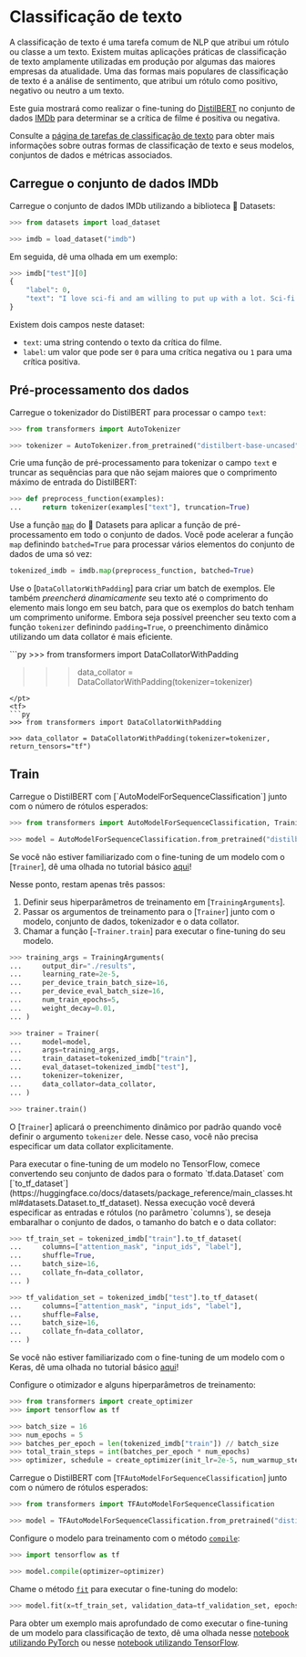 <!--Copyright 2022 The HuggingFace Team. All rights reserved.

Licensed under the Apache License, Version 2.0 (the "License"); you may not use this file except in compliance with
the License. You may obtain a copy of the License at

http://www.apache.org/licenses/LICENSE-2.0

Unless required by applicable law or agreed to in writing, software distributed under the License is distributed on
an "AS IS" BASIS, WITHOUT WARRANTIES OR CONDITIONS OF ANY KIND, either express or implied. See the License for the
specific language governing permissions and limitations under the License.

⚠️ Note that this file is in Markdown but contain specific syntax for our doc-builder (similar to MDX) that may not be
rendered properly in your Markdown viewer.

-->

# Classificação de texto

<Youtube id="leNG9fN9FQU"/>

A classificação de texto é uma tarefa comum de NLP que atribui um rótulo ou classe a um texto. Existem muitas aplicações práticas de classificação de texto amplamente utilizadas em produção por algumas das maiores empresas da atualidade. Uma das formas mais populares de classificação de texto é a análise de sentimento, que atribui um rótulo como positivo, negativo ou neutro a um texto.

Este guia mostrará como realizar o fine-tuning do [DistilBERT](https://huggingface.co/distilbert-base-uncased) no conjunto de dados [IMDb](https://huggingface.co/datasets/imdb) para determinar se a crítica de filme é positiva ou negativa.

<Tip>

Consulte a [página de tarefas de classificação de texto](https://huggingface.co/tasks/text-classification) para obter mais informações sobre outras formas de classificação de texto e seus modelos, conjuntos de dados e métricas associados.

</Tip>

## Carregue o conjunto de dados IMDb

Carregue o conjunto de dados IMDb utilizando a biblioteca 🤗 Datasets:

```py
>>> from datasets import load_dataset

>>> imdb = load_dataset("imdb")
```

Em seguida, dê uma olhada em um exemplo:

```py
>>> imdb["test"][0]
{
    "label": 0,
    "text": "I love sci-fi and am willing to put up with a lot. Sci-fi movies/TV are usually underfunded, under-appreciated and misunderstood. I tried to like this, I really did, but it is to good TV sci-fi as Babylon 5 is to Star Trek (the original). Silly prosthetics, cheap cardboard sets, stilted dialogues, CG that doesn't match the background, and painfully one-dimensional characters cannot be overcome with a 'sci-fi' setting. (I'm sure there are those of you out there who think Babylon 5 is good sci-fi TV. It's not. It's clichéd and uninspiring.) While US viewers might like emotion and character development, sci-fi is a genre that does not take itself seriously (cf. Star Trek). It may treat important issues, yet not as a serious philosophy. It's really difficult to care about the characters here as they are not simply foolish, just missing a spark of life. Their actions and reactions are wooden and predictable, often painful to watch. The makers of Earth KNOW it's rubbish as they have to always say \"Gene Roddenberry's Earth...\" otherwise people would not continue watching. Roddenberry's ashes must be turning in their orbit as this dull, cheap, poorly edited (watching it without advert breaks really brings this home) trudging Trabant of a show lumbers into space. Spoiler. So, kill off a main character. And then bring him back as another actor. Jeeez! Dallas all over again.",
}
```

Existem dois campos neste dataset:

- `text`: uma string contendo o texto da crítica do filme.
- `label`: um valor que pode ser `0` para uma crítica negativa ou `1` para uma crítica positiva.

## Pré-processamento dos dados

Carregue o tokenizador do DistilBERT para processar o campo `text`:

```py
>>> from transformers import AutoTokenizer

>>> tokenizer = AutoTokenizer.from_pretrained("distilbert-base-uncased")
```

Crie uma função de pré-processamento para tokenizar o campo `text` e truncar as sequências para que não sejam maiores que o comprimento máximo de entrada do DistilBERT:

```py
>>> def preprocess_function(examples):
...     return tokenizer(examples["text"], truncation=True)
```

Use a função [`map`](https://huggingface.co/docs/datasets/package_reference/main_classes.html#datasets.Dataset.map) do 🤗 Datasets para aplicar a função de pré-processamento em todo o conjunto de dados. Você pode acelerar a função `map` definindo `batched=True` para processar vários elementos do conjunto de dados de uma só vez:

```py
tokenized_imdb = imdb.map(preprocess_function, batched=True)
```

Use o [`DataCollatorWithPadding`] para criar um batch de exemplos. Ele também *preencherá dinamicamente* seu texto até o comprimento do elemento mais longo em seu batch, para que os exemplos do batch tenham um comprimento uniforme. Embora seja possível preencher seu texto com a função `tokenizer` definindo `padding=True`, o preenchimento dinâmico utilizando um data collator é mais eficiente.

<frameworkcontent>
<pt>
```py
>>> from transformers import DataCollatorWithPadding

>>> data_collator = DataCollatorWithPadding(tokenizer=tokenizer)
```
</pt>
<tf>
```py
>>> from transformers import DataCollatorWithPadding

>>> data_collator = DataCollatorWithPadding(tokenizer=tokenizer, return_tensors="tf")
```
</tf>
</frameworkcontent>

## Train

<frameworkcontent>
<pt>
Carregue o DistilBERT com [`AutoModelForSequenceClassification`] junto com o número de rótulos esperados:

```py
>>> from transformers import AutoModelForSequenceClassification, TrainingArguments, Trainer

>>> model = AutoModelForSequenceClassification.from_pretrained("distilbert-base-uncased", num_labels=2)
```

<Tip>

Se você não estiver familiarizado com o fine-tuning de um modelo com o [`Trainer`], dê uma olhada no tutorial básico [aqui](../training#finetune-with-trainer)!

</Tip>

Nesse ponto, restam apenas três passos:

1. Definir seus hiperparâmetros de treinamento em [`TrainingArguments`].
2. Passar os argumentos de treinamento para o [`Trainer`] junto com o modelo, conjunto de dados, tokenizador e o data collator.
3. Chamar a função [`~Trainer.train`] para executar o fine-tuning do seu modelo.

```py
>>> training_args = TrainingArguments(
...     output_dir="./results",
...     learning_rate=2e-5,
...     per_device_train_batch_size=16,
...     per_device_eval_batch_size=16,
...     num_train_epochs=5,
...     weight_decay=0.01,
... )

>>> trainer = Trainer(
...     model=model,
...     args=training_args,
...     train_dataset=tokenized_imdb["train"],
...     eval_dataset=tokenized_imdb["test"],
...     tokenizer=tokenizer,
...     data_collator=data_collator,
... )

>>> trainer.train()
```

<Tip>

O [`Trainer`] aplicará o preenchimento dinâmico por padrão quando você definir o argumento `tokenizer` dele. Nesse caso, você não precisa especificar um data collator explicitamente.

</Tip>
</pt>
<tf>
Para executar o fine-tuning de um modelo no TensorFlow, comece convertendo seu conjunto de dados para o formato `tf.data.Dataset` com [`to_tf_dataset`](https://huggingface.co/docs/datasets/package_reference/main_classes.html#datasets.Dataset.to_tf_dataset). Nessa execução você deverá especificar as entradas e rótulos (no parâmetro `columns`), se deseja embaralhar o conjunto de dados, o tamanho do batch e o data collator:

```py
>>> tf_train_set = tokenized_imdb["train"].to_tf_dataset(
...     columns=["attention_mask", "input_ids", "label"],
...     shuffle=True,
...     batch_size=16,
...     collate_fn=data_collator,
... )

>>> tf_validation_set = tokenized_imdb["test"].to_tf_dataset(
...     columns=["attention_mask", "input_ids", "label"],
...     shuffle=False,
...     batch_size=16,
...     collate_fn=data_collator,
... )
```

<Tip>

Se você não estiver familiarizado com o fine-tuning de um modelo com o Keras, dê uma olhada no tutorial básico [aqui](training#finetune-with-keras)!

</Tip>

Configure o otimizador e alguns hiperparâmetros de treinamento:

```py
>>> from transformers import create_optimizer
>>> import tensorflow as tf

>>> batch_size = 16
>>> num_epochs = 5
>>> batches_per_epoch = len(tokenized_imdb["train"]) // batch_size
>>> total_train_steps = int(batches_per_epoch * num_epochs)
>>> optimizer, schedule = create_optimizer(init_lr=2e-5, num_warmup_steps=0, num_train_steps=total_train_steps)
```

Carregue o DistilBERT com [`TFAutoModelForSequenceClassification`] junto com o número de rótulos esperados:

```py
>>> from transformers import TFAutoModelForSequenceClassification

>>> model = TFAutoModelForSequenceClassification.from_pretrained("distilbert-base-uncased", num_labels=2)
```

Configure o modelo para treinamento com o método [`compile`](https://keras.io/api/models/model_training_apis/#compile-method):

```py
>>> import tensorflow as tf

>>> model.compile(optimizer=optimizer)
```

Chame o método [`fit`](https://keras.io/api/models/model_training_apis/#fit-method) para executar o fine-tuning do modelo:

```py
>>> model.fit(x=tf_train_set, validation_data=tf_validation_set, epochs=3)
```
</tf>
</frameworkcontent>

<Tip>

Para obter um exemplo mais aprofundado de como executar o fine-tuning de um modelo para classificação de texto, dê uma olhada nesse [notebook utilizando PyTorch](https://colab.research.google.com/github/huggingface/notebooks/blob/main/examples/text_classification.ipynb) ou nesse [notebook utilizando TensorFlow](https://colab.research.google.com/github/huggingface/notebooks/blob/main/examples/text_classification-tf.ipynb).

</Tip>